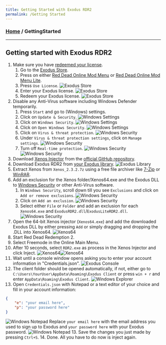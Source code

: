 ```yaml
---
title: Getting Started with Exodus RDR2
permalink: /Getting Started
---
```

### [Home](../index.md) / GettingStarted
---
## Getting started with Exodus RDR2
1. Make sure you have [redeemed your license](FAQ.md#how-and-where-do-i-redeem-my-license).
    1. Go to the [Exodus Store](https://exodusmenu.com/store).
    2. Press on either [Red Dead Online Mod Menu](https://exodusmenu.com/store/red-dead-online/rdr-online-mod-menu/view) or [Red Dead Online Mod Menu Lite](https://exodusmenu.com/store/red-dead-online/rdr-online-mod-menu-lite/view).
    3. Press `Use License`.
    ![Exodus Store](../assets/img/Exodus_Store.png)
    4. Enter your Exodus license.
    ![Exodus Store](../assets/img/Exodus_Store_2.png)
    5. Redeem your Exodus license.
    ![Exodus Store](../assets/img/Exodus_Store_3.png)
2. Disable any Anti-Virus software including Windows Defender temporarily.
    1. Press `Start` and go to (Windows) settings.
    2. Click on `Update & Security`.
    ![Windows Settings](../assets/img/Windows_Settings.png)
    3. Click on `Windows Security`.
    ![Windows Settings](../assets/img/Windows_Settings_2.png)
    4. Click on `Open Windows Security`.
    ![Windows Settings](../assets/img/Windows_Settings_3.png)
    5. Click on `Virus & threat protection`.
    ![Windows Security](../assets/img/Windows_Security.png)
    6. Under `Virus & threat protection settings`, click on `Manage settings`.
    ![Windows Security](../assets/img/Windows_Security_2.png)
    7. Turn off `Real-time protection`.
    ![Windows Security](../assets/img/Windows_Security_3.png)![Windows Security](../assets/img/Windows_Security_4.png)
3. Download [Xenos Injector](https://github.com/DarthTon/Xenos/releases/download/2.3.2/Xenos_2.3.2.7z) from the [official GitHub repository](https://github.com/DarthTon/Xenos/releases/download/2.3.2/Xenos_2.3.2.7z).
4. Download Exodus RDR2 from [your Exodus library](https://exodusmenu.com/account/library).
![Exodus Library](../assets/img/Exodus_Library.png)
5. Extract Xenos from `Xenos_2.3.2.7z` using a free file archiver like [7-Zip](https://www.7-zip.org/download.html) or [WinRAR](https://www.rarlab.com/download.htm).
6. Add an exclusion for the Xenos folder/Xenos64.exe and the Exodus DLL to [Windows Security](https://support.microsoft.com/en-us/windows/add-an-exclusion-to-windows-security-811816c0-4dfd-af4a-47e4-c301afe13b26) or other Anti-Virus software.
    1. In `Windows Security`, scroll down till you see `Exclusions` and click on `Add or remove exclusions`.
    ![Windows Security](../assets/img/Windows_Security_5.png)
    2. Click on `Add an exclusion`.
    ![Windows Security](../assets/img/Windows_Security_6.png)
    3. Select either `File` or `Folder` and add an exclusion for each `Xenos64.exe` and `ExodusRDR2.dll`/`ExodusLiteRDR2.dll`.
    ![Windows Security](../assets/img/Windows_Security_7.png)
7. Open the 64-bit Xenos injector (`Xenos64.exe`) and add the downloaded Exodus DLL by either pressing `Add` or simply dragging and dropping the .DLL into Xenos64.
![Xenos64](../assets/img/Xenos64_1.png)
7. Start Red Dead Redemption 2.
8. Select Freemode in the Online Main Menu.
9. After 10 seconds, select `RDR2.exe` as process in the Xenos Injector and click Inject.
![Xenos64](../assets/img/Xenos64_2.png)![Xenos64](../assets/img/Xenos64_3.png)
10. Wait until a console window opens asking you to enter your account information in "Credentials.json".
![Exodus Console](../assets/img/RDR2.png)
11. The client folder should be opened automatically, if not, either go to `C:\Users\YourUser\AppData\Roaming\Exodus Client` or press `win + r` and enter `AppData\Roaming\Exodus Client`.
![Windows Explorer](../assets/img/explorer.png)
12. Open `Credentials.json` with Notepad or a text editor of your choice and fill in your account information:
```json
{
    "e": "your email here",
    "p": "your password here"
}
```
![Windows Notepad](../assets/img/notepad_1.png)
Replace `your email here` with the email address you used to sign up to Exodus and `your password here` with your Exodus password.
![Windows Notepad](../assets/img/notepad_2.png)
13. Save the changes you just made by pressing `Ctrl+S`.
14. Done. All you have to do now is inject again.

